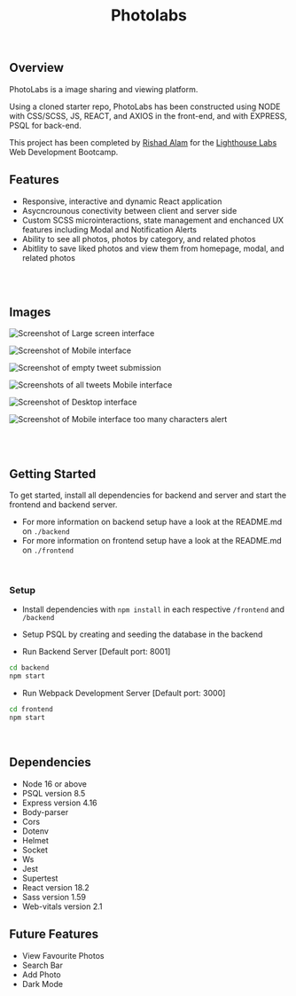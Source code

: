 
# <center> Photolabs

<br>

## Overview

PhotoLabs is a image sharing and viewing platform. 

Using a cloned starter repo, PhotoLabs has been constructed using NODE with CSS/SCSS, JS, REACT, and AXIOS in the front-end, and with EXPRESS, PSQL for back-end.

This project has been completed by [Rishad Alam](https://github.com/rishadsanian) for the [Lighthouse Labs](https://www.lighthouselabs.ca/) Web Development Bootcamp.

## Features
- Responsive, interactive and dynamic React application
- Asycncrounous conectivity between client and server side
- Custom SCSS microinteractions, state management and enchanced UX features including Modal and Notification Alerts
- Ability to see all photos, photos by category, and related photos
- Abitlity to save liked photos and view them from homepage, modal, and related photos

<br>
<br>

## Images

![Screenshot of Large screen interface](<https://github.com/rishadsanian/tweeter/blob/master/docs/Screenshot%202023-06-22%20222503%20desktop.png?raw=true>)
<br>

![Screenshot of Mobile interface](<https://github.com/rishadsanian/tweeter/blob/master/docs/Screenshot%20mobile.png?raw=true>)
<br>

![Screenshot of empty tweet submission](<https://github.com/rishadsanian/tweeter/blob/master/docs/Screenshot%20error.png?raw=true>)
<br>

![Screenshots of all tweets Mobile interface](<https://github.com/rishadsanian/tweeter/blob/master/docs/Screenshot%20mobile%20tweets.png?raw=true>)
<br>

![Screenshot of Desktop interface ](https://github.com/rishadsanian/tweeter/blob/master/docs/Screenshot%20large%20screen.png?raw=true)
<br>

![Screenshot of Mobile interface too many characters alert](<https://github.com/rishadsanian/tweeter/blob/master/docs/Screenshot%20mobile%20errormessage%202.png?raw=true>)
<br>


<br>
<br>


## Getting Started

To get started, install all dependencies for backend and server and start the frontend and backend server.

  - For more information on backend setup have a look at the README.md on `./backend`
  - For more information on frontend setup have a look at the README.md on `./frontend`

<br>

### Setup

- Install dependencies with `npm install` in each respective `/frontend` and `/backend`

- Setup PSQL by creating and seeding the database in the backend



- Run Backend Server [Default port: 8001]

```sh
cd backend
npm start
```

- Run Webpack Development Server [Default port: 3000]

```sh
cd frontend
npm start
```

 <br>
 
## Dependencies
- Node 16 or above
- PSQL version 8.5
- Express version 4.16
- Body-parser
- Cors
- Dotenv
- Helmet
- Socket
- Ws
- Jest
- Supertest
- React version 18.2
- Sass version 1.59
- Web-vitals version 2.1

## Future Features
- View Favourite Photos
- Search Bar
- Add Photo
- Dark Mode
